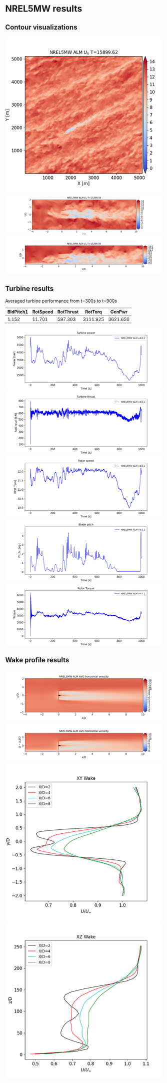 # NREL5MW results

## Contour visualizations
![turbine domain](images/XYdomain_INST_15900.png)
![instantaneous HH](images/turbineHH_INST_15300.png)
![instantaneous SW](images/turbineSW_INST_15300.png)

## Turbine results

Averaged turbine performance from t=300s to t=900s

|BldPitch1|RotSpeed|RotThrust|RotTorq |GenPwr|
|---      | ----   |---      |---     |--- |
|1.152    |11.701  |597.303  |3111.925|3621.650|

<!-- OLD RESULTS FROM DISCON.DLL --
|BldPitch1|RotSpeed|RotThrust|RotTorq |GenPwr|
|---      | ----   |---      |---     |--- |
|0.480    |11.819  |679.398  |3799.127|4460.008|
-->

![](images/OpenFAST_T0_GenPwr.png)
![](images/OpenFAST_T0_RotThrust.png)
![](images/OpenFAST_T0_RotSpeed.png)
![](images/OpenFAST_T0_BldPitch1.png)
![](images/OpenFAST_T0_RotTorq.png)

## Wake profile results
![avg HH](images/turbineHH_AVG_300_900.png)
![avg SW](images/turbineSW_AVG_300_900.png)
![Hub-height XY wake profile](images/WakeProfile_XY_300_900.png)
![XZ wake profile](images/WakeProfile_XZ_300_900.png)